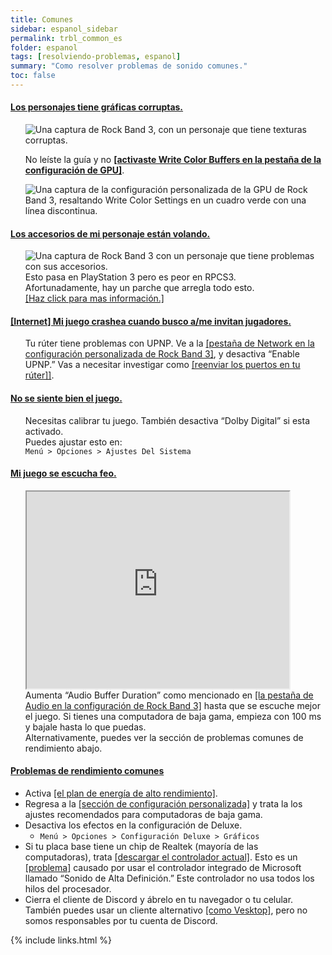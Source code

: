 ```yaml
---
title: Comunes
sidebar: espanol_sidebar
permalink: trbl_common_es
folder: espanol
tags: [resolviendo-problemas, espanol]
summary: "Como resolver problemas de sonido comunes."
toc: false
---
```


<div class="panel-group" id="accordion">
                    <div class="panel panel-default">
                        <div class="panel-heading">
                            <h4 class="panel-title">
                                <a class="noCrossRef accordion-toggle" data-toggle="collapse" data-parent="#accordion" href="#tex-malas">Los personajes tiene gráficas corruptas.</a>
                            </h4>
                        </div>
                        <div id="tex-malas" class="panel-collapse collapse noCrossRef">
                            <div class="panel-body">
<ul><p><img src="https://rb3pc.milohax.org/images/trbl/common/wcb.png" alt="Una captura de Rock Band 3, con un personaje que tiene texturas corruptas." title="Graphical issues"></p>
<p>No leíste la guía y no <a href="https://rb3pc.milohax.org/custom_config_gpu_es" target="_blank"><strong>[activaste Write Color Buffers en la pestaña de la configuración de GPU]</strong></a>.</p>
<p><img src="https://rb3pc.milohax.org/images/trbl/common/wcbon.png" alt="Una captura de la configuración personalizada de la GPU de Rock Band 3, resaltando Write Color Settings en un cuadro verde con una línea discontinua." title="GPU"></p></ul>
                            </div>
                        </div>
                    </div>
                    <!-- /.panel -->
                    <div class="panel panel-default">
                        <div class="panel-heading">
                            <h4 class="panel-title">
                                <a class="noCrossRef accordion-toggle" data-toggle="collapse" data-parent="#accordion" href="#flying-instruments">Los accesorios de mi personaje están volando.</a>
                            </h4>
                        </div>
                        <div id="flying-instruments" class="panel-collapse collapse">
                            <div class="panel-body">
<ul><p><img src="https://rb3pc.milohax.org/images/trbl/common/flyinst.png" alt="Una captura de Rock Band 3 con un personaje que tiene problemas con sus accesorios."><br>
Esto pasa en PlayStation 3 pero es peor en RPCS3.<br>
Afortunadamente, hay un parche que arregla todo esto.<br>
<a href="https://rb3pc.milohax.org/trbl_teleprob_es" target="_blank">[Haz click para mas información.]</a></p></ul>
                            </div>
                        </div>
                    </div>
                    <!-- /.panel -->
                    <div class="panel panel-default">
                        <div class="panel-heading">
                            <h4 class="panel-title">
                                <a class="noCrossRef accordion-toggle" data-toggle="collapse" data-parent="#accordion" href="#online-crasheos-de-puerto">[Internet] Mi juego crashea cuando busco a/me invitan jugadores.</a>
                            </h4>
                        </div>
                        <div id="online-crasheos-de-puerto" class="panel-collapse collapse">
                            <div class="panel-body">
<ul><p>Tu rúter tiene problemas con UPNP. Ve a la <a href="https://rb3pc.milohax.org/custom_config_net_es" target="_blank">[pestaña de Network en la configuración personalizada de Rock Band 3]</a>, y desactiva “Enable UPNP.” Vas a necesitar investigar como <a href="https://es.wikihow.com/configurar-el-reenv%C3%ADo-de-puertos-en-un-router" target="_blank">[reenviar los puertos en tu rúter]]</a>.</p></ul>
                            </div>
                        </div>
                    </div>
                    <!-- /.panel -->
                    <div class="panel panel-default">
                        <div class="panel-heading">
                            <h4 class="panel-title">
                                <a class="noCrossRef accordion-toggle" data-toggle="collapse" data-parent="#accordion" href="#se-siente-raro">No se siente bien el juego.</a>
                            </h4>
                        </div>
                        <div id="se-siente-raro" class="panel-collapse collapse">
                            <div class="panel-body">
<ul><p>Necesitas calibrar tu juego. También desactiva “Dolby Digital” si esta activado.<br>
Puedes ajustar esto en:<br>
<code>Menú &gt; Opciones &gt; Ajustes Del Sistema</code></p></ul>
                            </div>
                        </div>
                    </div>
                    <!-- /.panel -->
                    <div class="panel panel-default">
                        <div class="panel-heading">
                            <h4 class="panel-title">
                                <a class="noCrossRef accordion-toggle" data-toggle="collapse" data-parent="#accordion" href="#sonido-feo">Mi juego se escucha feo.</a>
                            </h4>
                        </div>
                        <div id="sonido-feo" class="panel-collapse collapse">
                            <div class="panel-body">
<ul><p><iframe src="https://www.youtube.com/embed/UoCMEQbNThs" width="420" height="315">&#10;</iframe><br> 
Aumenta “Audio Buffer Duration” como mencionado en <a href="https://rb3pc.milohax.org/custom_config_aud_es" target="_blank">[la pestaña de Audio en la configuración de Rock Band 3]</a> hasta que se escuche mejor el juego. Si tienes una computadora de baja gama, empieza con 100 ms y bajale hasta lo que puedas.<br>
Alternativamente, puedes ver la sección de problemas comunes de rendimiento abajo.</p></ul>
                            </div></div></div>
                    <!-- /.panel -->
                    <div class="panel panel-default">
                        <div class="panel-heading">
                            <h4 class="panel-title">
                                <a class="noCrossRef accordion-toggle" data-toggle="collapse" data-parent="#accordion" href="#mal-rendimiento">Problemas de rendimiento comunes</a>
                            </h4>
                        </div>
                        <div id="mal-rendimiento" class="panel-collapse collapse">
                            <div class="panel-body">
<ul>
<li>Activa <a href="https://help.ableton.com/hc/es/articles/115000211304-Utilizar-el-plan-de-energ%C3%ADa-de-alto-rendimiento-Windows" target="_blank">[el plan de energía de alto rendimiento]</a>.</li>
<li>Regresa a la <a href="https://rb3pc.milohax.org/custom_config_es#configuraci%C3%B3n-personalizada" target="_blank">[sección de configuración personalizada]</a> y trata la los ajustes recomendados para computadoras de baja gama.</li>
<li>Desactiva los efectos en la configuración de Deluxe.
<ul>
<li><code>Menú &gt; Opciones &gt; Configuración Deluxe &gt; Gráficos</code></li>
</ul>
</li>
<li>Si tu placa base tiene un chip de Realtek (mayoría de las computadoras), trata <a href="https://www.realtek.com/Download/List?cate_id=593&menu_id=298" target="_blank">[descargar el controlador actual]</a>. Esto es un <a href="https://github.com/RPCS3/rpcs3/issues/14648" target="_blank">[problema]</a> causado por usar el controlador integrado de Microsoft llamado “Sonido de Alta Definición.” Este controlador no usa todos los hilos del procesador.</li>
<li>Cierra el cliente de Discord y ábrelo en tu navegador o tu celular. También puedes usar un cliente alternativo <a href="https://github.com/Vencord/Vesktop" target="_blank">[como Vesktop]</a>, pero no somos responsables por tu cuenta de Discord.</li></ul>
                            </div>
                        </div>
                    </div>
                    <!-- /.panel -->
</div>
<!-- /.panel-group -->

{% include links.html %}